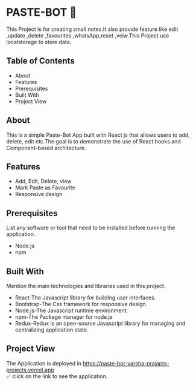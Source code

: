 # PASTE-BOT :blue_book:

This Project is for creating small notes.It also provide feature like edit ,update ,delete ,favourites ,whatsApp,reset ,veiw.This Project use localstorage to store data.

## Table of Contents
- About
- Features
- Prerequisites
- Built With
- Project View

## About

This is a simple Paste-Bot App built with React js that allows users to add, delete, edit etc.The goal is to demonstrate the use of React hooks and Component-based architecture.

## Features

- Add, Edit, Delete, view
- Mark Paste as Favourite
- Responsive design

## Prerequisites

List any software or tool that need to be installed before running the application.
- Node.js
- npm

## Built With

Mention the main technologies and libraries used in this project.
- React-The Javascript library for building user interfaces.
- Bootstrap-The Css framework for responsive design.
- Node.js-The Javascript runtime environment.
- npm-The Package manager for node.js
- Redux-Redux is an open-source Javascript library for managing and centralizing application state.

## Project View

The Application is deployed in https://paste-bot-varsha-prajapts-projects.vercel.app <br>
:white_check_mark: click on the link to see the application.

